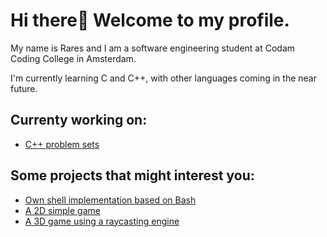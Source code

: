 # Hi there👋 Welcome to my profile.

My name is Rares and I am a software engineering student at Codam Coding College in Amsterdam.<br>

I'm currently learning C and C++, with other languages coming in the near future.

## Currenty working on:
- [C++ problem sets](https://github.com/Zveaga/CPP-Modules)
## Some projects that might interest you:
- [Own shell implementation based on Bash](https://github.com/DscrtDv/Minishell_42)
- [A 2D simple game](https://github.com/Zveaga/so_long)
- [A 3D game using a raycasting engine](https://github.com/Zveaga/Cub_3d) 
<!--
**Zveaga/Zveaga** is a ✨ _special_ ✨ repository because its `README.md` (this file) appears on your GitHub profile.

Here are some ideas to get you started:

- 🔭 I’m currently working on ...
- 🌱 I’m currently learning ...
- 👯 I’m looking to collaborate on ...
- 🤔 I’m looking for help with ...
- 💬 Ask me about ...
- 📫 How to reach me: ...
- 😄 Pronouns: ...
- ⚡ Fun fact: ...
-->
